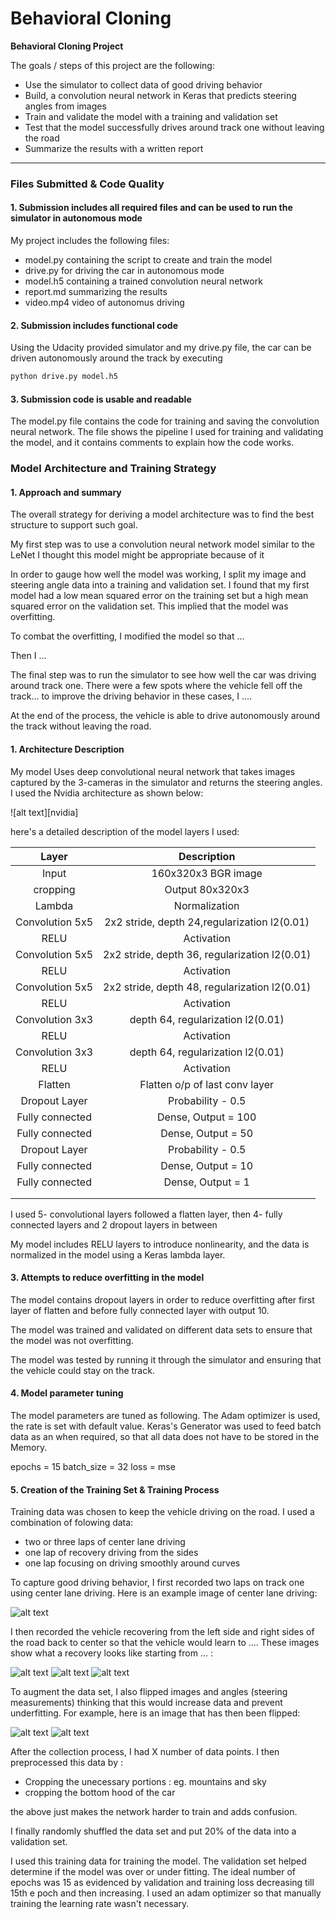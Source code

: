 # **Behavioral Cloning** 

**Behavioral Cloning Project**

The goals / steps of this project are the following:
* Use the simulator to collect data of good driving behavior
* Build, a convolution neural network in Keras that predicts steering angles from images
* Train and validate the model with a training and validation set
* Test that the model successfully drives around track one without leaving the road
* Summarize the results with a written report


[//]: # (Image References)

[image1]: ./examples/vis.png "Model Visualization"
[image2]: ./examples/gray.png "Grayscaling"
[image3]: ./examples/rec1.png "Recovery Image"
[image4]: ./examples/rec2.png "Recovery Image"
[image5]: ./examples/rec3.png "Recovery Image"
[image6]: ./examples/normal.png "Normal Image"
[image7]: ./examples/flipped.png "Flipped Image"


---
### Files Submitted & Code Quality

#### 1. Submission includes all required files and can be used to run the simulator in autonomous mode

My project includes the following files:
* model.py containing the script to create and train the model
* drive.py for driving the car in autonomous mode
* model.h5 containing a trained convolution neural network 
* report.md summarizing the results
* video.mp4 video of autonomus driving

#### 2. Submission includes functional code
Using the Udacity provided simulator and my drive.py file, the car can be driven autonomously around the track by executing 
```sh
python drive.py model.h5
```

#### 3. Submission code is usable and readable

The model.py file contains the code for training and saving the convolution neural network. The file shows the pipeline I used for training and validating the model, and it contains comments to explain how the code works.

### Model Architecture and Training Strategy

#### 1. Approach and summary

The overall strategy for deriving a model architecture was to find the best structure to support such goal.

My first step was to use a convolution neural network model similar to the LeNet I thought this model might be appropriate because of it

In order to gauge how well the model was working, I split my image and steering angle data into a training and validation set. I found that my first model had a low mean squared error on the training set but a high mean squared error on the validation set. This implied that the model was overfitting. 

To combat the overfitting, I modified the model so that ...

Then I ... 

The final step was to run the simulator to see how well the car was driving around track one. There were a few spots where the vehicle fell off the track... to improve the driving behavior in these cases, I ....

At the end of the process, the vehicle is able to drive autonomously around the track without leaving the road.

#### 1. Architecture Description


My model Uses deep convolutional neural network that takes images captured by the 3-cameras in the simulator and returns the steering angles. I used the Nvidia architecture as shown below:

![alt text][nvidia]

 here's a detailed description of the model layers I used:


| Layer         		|     Description	        					| 
|:---------------------:|:---------------------------------------------:| 
| Input         		| 160x320x3 BGR image           | 
| cropping          | Output 80x320x3               |
| Lambda            | Normalization                  |
| Convolution 5x5   | 2x2 stride, depth 24,regularization l2(0.01)  	|
| RELU				    	|	Activation											|
| Convolution 5x5   | 2x2 stride, depth 36, regularization l2(0.01) 	|
| RELU				    	|	Activation											|		
| Convolution 5x5   | 2x2 stride, depth 48, regularization l2(0.01) 	|
| RELU				    	|	Activation											|
| Convolution 3x3   |  depth 64, regularization l2(0.01) 	|
| RELU				    	|	Activation											|
| Convolution 3x3   |  depth 64, regularization l2(0.01) 	|
| RELU				    	|	Activation											|
| Flatten   	    	| Flatten  o/p of last conv layer	|		
| Dropout Layer 		| Probability - 0.5    |
| Fully connected		| Dense,  Output = 100    |
| Fully connected		| Dense,  Output = 50    |
| Dropout Layer 		| Probability - 0.5    |
| Fully connected		| Dense,  Output = 10    |
| Fully connected		| Dense,  Output = 1    |
|						|												|
|						|												|
 


I used 5- convolutional layers followed a flatten layer, then 4- fully connected layers and 2 dropout layers in between

My model includes RELU layers to introduce nonlinearity, and the data is normalized in the model using a Keras lambda layer. 

#### 3. Attempts to reduce overfitting in the model

The model contains dropout layers in order to reduce overfitting after first layer of flatten and before fully connected layer with output 10. 

The model was trained and validated on different data sets to ensure that the model was not overfitting.

The model was tested by running it through the simulator and ensuring that the vehicle could stay on the track.

#### 4. Model parameter tuning

The model parameters are tuned as following. The Adam optimizer is used, the rate is set with default value.
Keras's Generator was used to feed batch data as an when required, so that all data does not have to be stored in the Memory. 

epochs = 15
batch_size = 32
loss = mse

#### 5. Creation of the Training Set & Training Process

Training data was chosen to keep the vehicle driving on the road. I used a combination of folowing data:

* two or three laps of center lane driving
* one lap of recovery driving from the sides
* one lap focusing on driving smoothly around curves


To capture good driving behavior, I first recorded two laps on track one using center lane driving. Here is an example image of center lane driving:

![alt text][image2]

I then recorded the vehicle recovering from the left side and right sides of the road back to center so that the vehicle would learn to .... These images show what a recovery looks like starting from ... :

![alt text][image3]
![alt text][image4]
![alt text][image5]


To augment the data set, I also flipped images and angles (steering measurements) thinking that this would increase data and prevent underfitting. For example, here is an image that has then been flipped:

![alt text][image6]
![alt text][image7]

After the collection process, I had X number of data points. I then preprocessed this data by :
* Cropping the unecessary portions : eg. mountains and sky
* cropping the bottom hood of the car

the above just makes the network harder to train and adds confusion.

I finally randomly shuffled the data set and put 20% of the data into a validation set. 

I used this training data for training the model. The validation set helped determine if the model was over or under fitting. The ideal number of epochs was 15 as evidenced by validation and training loss decreasing till 15th e poch and then increasing. I used an adam optimizer so that manually training the learning rate wasn't necessary.
